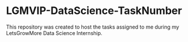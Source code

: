 # LGMVIP-DataScience-TaskNumber
This repository was created to host the tasks assigned to me during my LetsGrowMore Data Science Internship.
